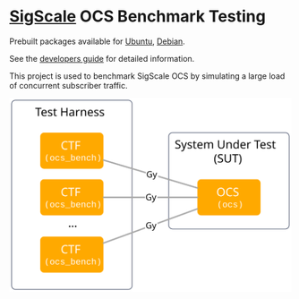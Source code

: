 # [SigScale](http://www.sigscale.org) OCS Benchmark Testing

Prebuilt packages available for
[Ubuntu](https://github.com/sigscale/ocs-bench/blob/master/README.ubuntu.md),
[Debian](https://github.com/sigscale/ocs-bench/blob/master/README.debian.md).

See the
[developers guide](https://storage.googleapis.com/ocs-bench.sigscale.org/debian-bookworm/lib/ocs_bench/doc/index.html)
for detailed information.

This project is used to benchmark SigScale OCS by simulating a
large load of concurrent subscriber traffic.

![diagram](https://raw.githubusercontent.com/sigscale/ocs-bench/refs/heads/master/doc/testing.svg)

